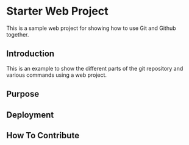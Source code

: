 # Starter Web Project

This is a sample web project for showing how to use Git and Github together.

## Introduction

This is an example to show the different parts of the git repository and various commands using a web project.

## Purpose

## Deployment

## How To Contribute
